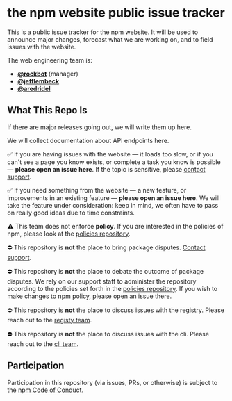# the npm website public issue tracker



This is a public issue tracker for the npm website. It will be used
to announce major changes, forecast what we are working on, and to
field issues with the website.

The web engineering team is:

* **[@rockbot](https://github.com/rockbot/)** (manager)
* **[@jefflembeck](https://github.com/jefflembeck/)**
* **[@aredridel](https://github.com/aredridel/)**

## What This Repo Is

If there are major releases going out, we will write them up here.

We will collect documentation about API endpoints here.

:white_check_mark: If you are having issues with the website — it loads
too slow, or if you can't see a page you know exists, or complete a task
you know is possible — **please open an issue here**. If the topic is
sensitive, please [contact support](https://www.npmjs.com/support).

:white_check_mark: If you need something from the website — a new feature,
or improvements in an existing feature — **please open an issue here**. We will
take the feature under consideration: keep in mind, we often have to pass on
really good ideas due to time constraints.

:warning: This team does not enforce **policy**. If you are interested in the
policies of npm, please look at the 
[policies repository](https://github.com/npm/policies).

:no_entry: This repository is **not** the place to bring package disputes.
[Contact support](https://www.npmjs.com/support).

:no_entry: This repository is **not** the place to debate the outcome of
package disputes. We rely on our support staff to administer the repository
according to the policies set forth in the [policies
repository](https://github.com/npm/policies). If you wish to make changes to
npm policy, please open an issue there.

:no_entry: This repository is **not** the place to discuss issues with the registry.
Please reach out to the [registy team](https://github.com/npm/registry/).

:no_entry: This repository is **not** the place to discuss issues with the cli.
Please reach out to the [cli team](https://github.com/npm/npm/).

## Participation

Participation in this repository (via issues, PRs, or otherwise) is subject
to the [npm Code of Conduct](https://www.npmjs.com/policies/conduct).

